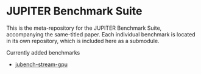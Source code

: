 # JUPITER Benchmark Suite

This is the meta-repository for the JUPITER Benchmark Suite, accompanying the same-titled paper. Each individual benchmark is located in its own repository, which is included here as a submodule.

Currently added benchmarks

* [jubench-stream-gpu](https://github.com/FZJ-JSC/jubench-stream-gpu)